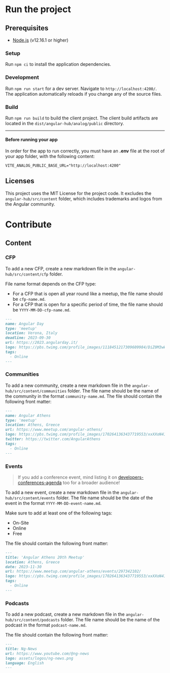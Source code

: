 # Run the project

## Prerequisites

- [Node.js](https://nodejs.org/en/) (v12.16.1 or higher)

### Setup

Run `npm ci` to install the application dependencies.

### Development

Run `npm run start` for a dev server. Navigate to `http://localhost:4200/`. The application automatically reloads if you change any of the source files.

### Build

Run `npm run build` to build the client project. The client build artifacts are located in the `dist/angular-hub/analog/public` directory.

---

#### Before running your app

In order for the app to run correctly, you must have an **.env** file at the root of your app folder, with the following content:

```text
VITE_ANALOG_PUBLIC_BASE_URL="http://localhost:4200"
```

## Licenses

This project uses the MIT License for the project code.
It excludes the `angular-hub/src/content` folder, which includes trademarks and logos from the Angular community.

# Contribute

## Content

### CFP

To add a new CFP, create a new markdown file in the `angular-hub/src/content/cfp` folder.

File name format depends on the CFP type:

- For a CFP that is open all year round like a meetup, the file name should be `cfp-name.md`.
- For a CFP that is open for a specific period of time, the file name should be `YYYY-MM-DD-cfp-name.md`.

```md
---
name: Angular Day
type: 'meetup'
location: Verona, Italy
deadline: 2023-09-30
url: https://2023.angularday.it/
logo: https://pbs.twimg.com/profile_images/1118451217309609984/DiZ0M3wW_400x400.png
tags:
  - Online
---
```

### Communities

To add a new community, create a new markdown file in the `angular-hub/src/content/communities` folder. The file name should be the name of the community in the format `community-name.md`. The file should contain the following front matter:

```md
---
name: Angular Athens
type: 'meetup'
location: Athens, Greece
url: https://www.meetup.com/angular-athens/
logo: https://pbs.twimg.com/profile_images/1702641363437719553/xxXXoN41_400x400.jpg
twitter: https://twitter.com/AngularAthens
tags:
  - Online
---
```

### Events

> If you add a conference event, mind listing it on [developers-conferences-agenda](https://github.com/scraly/developers-conferences-agenda) too for a broader audience!

To add a new event, create a new markdown file in the `angular-hub/src/content/events` folder.
The file name should be the date of the event in the format `YYYY-MM-DD-event-name.md`.

Make sure to add at least one of the following tags:

- On-Site
- Online
- Free

The file should contain the following front matter:

```md
---
title: 'Angular Athens 20th Meetup'
location: Athens, Greece
date: 2023-11-30
url: https://www.meetup.com/angular-athens/events/297342102/
logo: https://pbs.twimg.com/profile_images/1702641363437719553/xxXXoN41_400x400.jpg
tags:
  - Online
---
```

### Podcasts

To add a new podcast, create a new markdown file in the `angular-hub/src/content/podcasts` folder. The file name should be the name of the podcast in the format `podcast-name.md`.

The file should contain the following front matter:

```md
---
title: Ng-News
url: https://www.youtube.com/@ng-news
logo: assets/logos/ng-news.png
language: English
---
```
